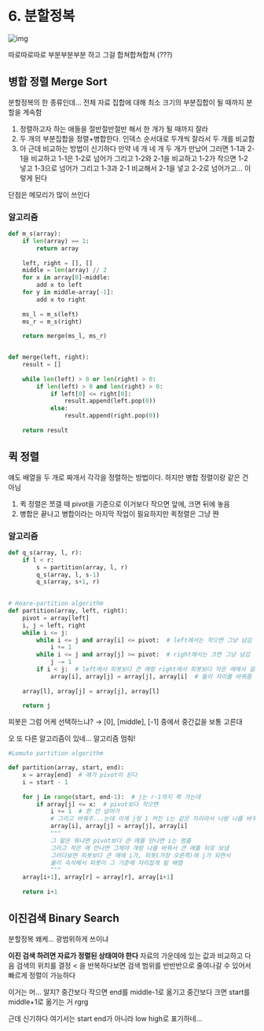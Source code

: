 # 6. 분할정복

![img](https://mblogthumb-phinf.pstatic.net/MjAyMDAyMTZfMjk1/MDAxNTgxNzgyMDE5NTQ2.Cu3jV-ue-2aZa_wfw9Av7AfnE7fT6jcrkzu4_BWknmMg.00IlVkIpgQ_giqwYrFkLZYxWo7SlZQhtdQwGcqC1_kAg.PNG.woqls22/image.png?type=w800)

따로따로따로 부분부분부분 하고 그걸 합쳐합쳐합쳐 (???)



## 병합 정렬 Merge Sort

분할정복의 한 종류인데... 전체 자료 집합에 대해 최소 크기의 부분집합이 될 때까지 분할을 계속함

1. 정렬하고자 하는 애들을 절반절반절반 해서 한 개가 될 때까지 잘라
2. 두 개의 부분집합을 정렬+병합한다.  인덱스 순서대로 두개씩 잘라서 두 개를 비교함
3. 아 근데 비교하는 방법이 신기하다 만약 네 개 네 개 두 개가 만났어 그러면 1-1과 2-1을 비교하고 1-1은 1-2로 넘어가 그리고 1-2와 2-1을 비교하고 1-2가 작으면 1-2 넣고 1-3으로 넘어가 그리고 1-3과 2-1 비교해서 2-1을 넣고 2-2로 넘어가고... 이렇게 된다

단점은 메모리가 많이 쓰인다



### 알고리즘

```python
def m_s(array):
    if len(array) == 1:
        return array
    
    left, right = [], []
    middle = len(array) // 2
    for x in array[0]~middle:
        add x to left
    for y in middle~array[-1]:
        add x to right
    
    ms_l = m_s(left)
    ms_r = m_s(right)
    
    return merge(ms_l, ms_r)


def merge(left, right):
    result = []
    
    while len(left) > 0 or len(right) > 0:
        if len(left) > 0 and len(right) > 0:
            if left[0] <= right[0]:
                result.append(left.pop(0))
            else:
                result.append(right.pop(0))
                
    return result
```



## 퀵 정렬

얘도 배열을 두 개로 짜개서 각각을 정렬하는 방법이다. 하지만 병합 정렬이랑 같은 건 아님

1. 퀵 정렬은 쪼갤 때 pivot을 기준으로 이거보다 작으면 앞에, 크면 뒤에 놓음
2. 병합은 끝나고 병합이라는 마지막 작업이 필요하지만 퀵정렬은 그냥 쨘



### 알고리즘

```python
def q_s(array, l, r):
    if l < r:
        s = partition(array, l, r)
        q_s(array, l, s-1)
        q_s(array, s+1, r)
        

# Hoare-partition algorithm
def partition(array, left, right):
    pivot = array[left]
    i, j = left, right
    while i <= j:
        while i <= j and array[i] <= pivot:  # left에서는 작으면 그냥 넘김
            i += 1
        while i <= j and array[j] >= pivot:  # right에서는 크면 그냥 넘김
            j -= 1
        if i < j:  # left에서 피봇보다 큰 애랑 right에서 피봇보다 작은 애에서 걸리면
            array[i], array[j] = array[j], array[i]  # 둘이 자리를 바꿔줌
    
    array[l], array[j] = array[j], array[l]
    
    return j
```



피봇은 그럼 어케 선택하느냐?
&rarr; [0], [middle], [-1] 중에서 중간값을 보통 고른대



오 또 다른 알고리즘이 있네... 알고리즘 멈춰!

```python
#Lomuto partition algorithm

def partition(array, start, end):
    x = array[end]  # 얘가 pivot이 된다
    i = start - 1
    
    for j in range(start, end-1):  # j는 r-1까지 쭉 가는데
        if array[j] <= x:  # pivot보다 작으면
            i += 1  # 한 칸 넘어가
            # 그리고 바꿔주...는데 이게 j랑 1 커진 i는 같은 자리라서 나랑 나를 바꾸는 셈
            array[i], array[j] = array[j], array[i]
   			"""
            그 말은 뭐냐면 pivot보다 큰 애를 만나면 i는 멈춤
            그리고 작은 애 만나면 그제야 걔랑 나를 바꿔서 큰 애를 뒤로 보냄
            그러다보면 피봇보다 큰 애에 i가, 피봇(가장 오른쪽)에 j가 되면서
            둘이 슥삭해서 피봇이 그 기준에 자리잡게 됨 배앰
            """
   	array[i+1], array[r] = array[r], array[i+1]
    
    return i+1
```



## 이진검색 Binary Search

분할정복 왜케... 광범위하게 쓰이냐

**이진 검색 하려면 자료가 정렬된 상태여야 한다**
자료의 가운데에 있는 값과 비교하고 다음 검색의 위치를 결정 < 을 반복하다보면 검색 범위를 반반반으로 줄여나갈 수 있어서 빠르게 정렬이 가능하다

이거는 머... 알지? 중간보다 작으면 end를 middle-1로 옮기고 중간보다 크면 start를 middle+1로 옮기는 거 rgrg





근데 신기하다 여기서는 start end가 아니라 low high로 표기하네...